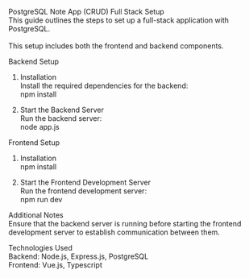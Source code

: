 PostgreSQL Note App (CRUD) Full Stack Setup
<br>
This guide outlines the steps to set up a full-stack application with PostgreSQL.
<br>  
This setup includes both the frontend and backend components.
<br>

Backend Setup

1. Installation
   <br>
   Install the required dependencies for the backend:
   <br>
   npm install
   <br>

2. Start the Backend Server
   <br>
   Run the backend server:
   <br>
   node app.js
   <br>

Frontend Setup

1. Installation
   <br>
   npm install
   <br>

2. Start the Frontend Development Server
   <br>
   Run the frontend development server:
   <br>
   npm run dev
   <br>

Additional Notes
<br>
Ensure that the backend server is running before starting the frontend development server to establish communication between them.
<br>

Technologies Used
<br>
Backend: Node.js, Express.js, PostgreSQL
<br>
Frontend: Vue.js, Typescript
<br>
